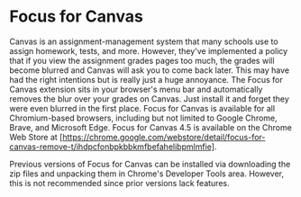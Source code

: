 # Focus for Canvas
Canvas is an assignment-management system that many schools use to assign homework, tests, and more. However, they've implemented a policy that if you view the assignment grades pages too much, the grades will become blurred and Canvas will ask you to come back later. This may have had the right intentions but is really just a huge annoyance. The Focus for Canvas extension sits in your browser's menu bar and automatically removes the blur over your grades on Canvas. Just install it and forget they were even blurred in the first place. Focus for Canvas is available for all Chromium-based browsers, including but not limited to Google Chrome, Brave, and Microsoft Edge. Focus for Canvas 4.5 is available on the Chrome Web Store at [https://chrome.google.com/webstore/detail/focus-for-canvas-remove-t/ihdpcfonbpkbbkmfbefahelibpmlmfie].

Previous versions of Focus for Canvas can be installed via downloading the zip files and unpacking them in Chrome's Developer Tools area. However, this is not recommended since prior versions lack features.
